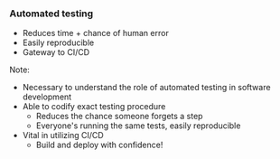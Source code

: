 ### Automated testing

* <!-- .element: class="fragment" --> Reduces time + chance of human error
* <!-- .element: class="fragment" --> Easily reproducible
* <!-- .element: class="fragment" --> Gateway to CI/CD

Note:

* Necessary to understand the role of automated testing in software development
* Able to codify exact testing procedure
    - Reduces the chance someone forgets a step
    - Everyone's running the same tests, easily reproducible
* Vital in utilizing CI/CD
    - Build and deploy with confidence!
